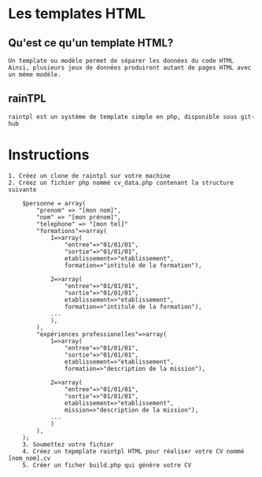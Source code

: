 # Les templates HTML

## Qu'est ce qu'un template HTML?
	
	Un template ou modèle permet de séparer les données du code HTML
	Ainsi, plusieurs jeux de données produiront autant de pages HTML avec un même modèle.

## rainTPL
	raintpl est un système de template simple en php, disponible sous git-hub

# Instructions

	1. Créez un clone de raintpl sur votre machine
	2. Créez un fichier php nommé cv_data.php contenant la structure suivante 

		$personne = array( 
			"prenom" => "[mon nom]", 
			"nom" => "[mon prénom]", 
			"telephone" => "[mon tel]"
			"formations"=>array(
				1=>array(
					"entree"=>"01/01/01",
					"sortie"=>"01/01/01", 
					etablissement=>"etablissement",
					formation=>"intitulé de la formation"),

				2=>array(
					"entree"=>"01/01/01",
					"sortie"=>"01/01/01", 
					etablissement=>"etablissement",
					formation=>"intitulé de la formation"),
				...
				),
			),
			"expériences professionelles"=>array(
				1=>array(
					"entree"=>"01/01/01",
					"sortie"=>"01/01/01", 
					etablissement=>"etablissement",
					formation=>"description de la mission"),

				2=>array(
					"entree"=>"01/01/01",
					"sortie"=>"01/01/01", 
					etablissement=>"etablissement",
					mission=>"description de la mission"),
				...
				)
			),
		);
		3. Soumettez votre fichier
		4. Créez un tepmplate raintpl HTML pour réaliser votre CV nommé [nom_nom].cv
		5. Créer un ficher build.php qui génère votre CV
		


		




	
		
	
	
	
	
